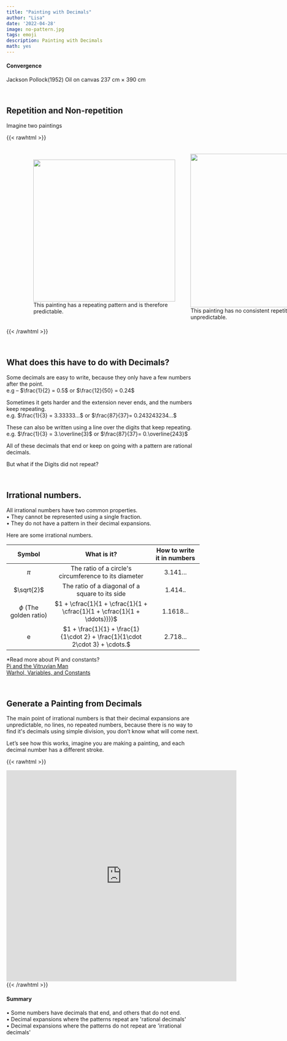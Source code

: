 ```yaml
---
title: "Painting with Decimals"
author: "Lisa"
date: '2022-04-28'
image: no-pattern.jpg
tags: emoji
description: Painting with Decimals
math: yes
---
```


####  Convergence
Jackson Pollock(1952) 
Oil on canvas  237 cm × 390 cm
&nbsp;

&nbsp;

## Repetition and Non-repetition
Imagine two paintings

{{< rawhtml >}}
<div style="display: flex; width:50%;padding-left:10%;align-items: center; "> 
<div style="padding:20px">
<img src="/images/pattern.webp" style="width:370px; ">
This painting has a repeating pattern and is therefore predictable. 
</div>
<div style="padding:20px">
<img src="/images/no-pattern.jpg" style="width:400px;">
This painting has no consistent repetition wich means it is unpredictable.
</div>
</div>
{{< /rawhtml >}}

&nbsp;

 
## What does this have to do with Decimals? 
Some decimals are easy to write, because they only have a few numbers after the point.  
e.g – $\frac{1}{2} = 0.5$     or   $\frac{12}{50} = 0.24$  
   
Sometimes it gets harder and the extension never ends, and the numbers keep repeating.    
e.g.  $\frac{1}{3} = 3.33333…$  or $\frac{87}{37}= 0.243243234…$  

These can also be written using a line over the digits that keep repeating.  
e.g.  $\frac{1}{3} = 3.\overline{3}$  or $\frac{87}{37}= 0.\overline{243}$  

All of these decimals that end or keep on going with a pattern are rational decimals.
&nbsp;

But what if the Digits did not repeat?
&nbsp;

&nbsp;


## Irrational numbers.  
All irrational numbers have two common properties.  
•	They cannot be represented using a single fraction.  
•	They do not have a pattern in their decimal expansions.  

Here are some irrational numbers.

|  Symbol | What is it? | How to write it in numbers |
|:---------:|:-----------:|:----------------:|
| $\pi$      | The ratio of a circle's circumference to its diameter | 3.141... |
| $\sqrt{2}$ | The ratio of a diagonal of a square to its side         | 1.414..           |
|  $\phi$  (The golden ratio)      | $1 + \cfrac{1}{1 + \cfrac{1}{1 + \cfrac{1}{1 + \cfrac{1}{1 + \ddots}}}}$          |   1.1618...    |
| e   |   $1 + \frac{1}{1} + \frac{1}{1\cdot 2} + \frac{1}{1\cdot 2\cdot 3} + \cdots.$ |  2.718...  |

*Read more about Pi and constants?  
[Pi and the Vitruvian Man](/post/pi-and-the-vitruvian-man)  
[Warhol, Variables, and Constants](/post/warhol-and-variables)
&nbsp;

&nbsp;

## Generate a Painting from Decimals

The main point of irrational numbers is that their decimal expansions are unpredictable, no lines, no repeated numbers, because there is no way to find it's decimals using simple division, you don’t know what will come next.

Let’s see how this works, imagine you are making a painting, and each decimal number has a different stroke.

{{< rawhtml >}}
<div class="center">
<div
style="
    width: 100%;
    height: 3.5rem;
    z-index:2;
    background: var(--bg);
    color: var(--bg);
    position: relative;"
></div>
<div style="margin-top:-3.5rem;z-index:1;position: relative;">
<iframe 
        src="https://editor.p5js.org/lisa-pinto/full/v08L_c1BE"
        style="border-style: none;width: 600px; height: 550px;" >
</iframe>
</div>
</div>
{{< /rawhtml >}}

#### Summary  
• Some numbers have decimals that end, and others that do not end.  
• Decimal expansions where the patterns repeat are 'rational decimals'  
• Decimal expansions where the patterns do not repeat are 'irrational decimals'  




